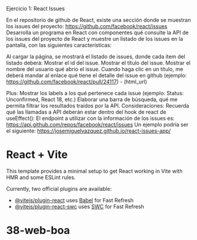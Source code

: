 Ejercicio 1: React Issues

En el repositorio de github de React, existe una sección donde se muestran los issues del proyecto: https://github.com/facebook/react/issues
Desarrolla un programa en React con componentes qué consulte la API de los issues del proyecto de React y muestre un listado de los issues en la pantalla, con las siguientes características:

Al cargar la página, se mostrará el listado de issues, donde cada ítem del listado deberá:
Mostrar el id del issue.
Mostrar el título del issue.
Mostrar el nombre del usuario qué abrio el issue.
Cuando haga clic en un título, me deberá mandar al enlace qué tiene el detalle del issue en github (ejemplo: https://github.com/facebook/react/pull/24117) - (html_url)

Plus:
Mostrar los labels a los qué pertenece cada issue (ejemplo: Status: Unconfirmed, React 18, etc.)
Elaborar una barra de búsqueda, qué me permita filtrar los resultados traídos por la API.
Consideraciones:
Recuerda qué las llamadas a API deberán estar dentro del hook de react de useEffect():
El endpoint a utilizar con la información de los issues es: https://api.github.com/repos/facebook/react/issues
Un ejemplo podría ser el siguiente: https://josemiguelvazquez.github.io/react-issues-app/

# React + Vite

This template provides a minimal setup to get React working in Vite with HMR and some ESLint rules.

Currently, two official plugins are available:

- [@vitejs/plugin-react](https://github.com/vitejs/vite-plugin-react/blob/main/packages/plugin-react/README.md) uses [Babel](https://babeljs.io/) for Fast Refresh
- [@vitejs/plugin-react-swc](https://github.com/vitejs/vite-plugin-react-swc) uses [SWC](https://swc.rs/) for Fast Refresh
# 38-web-boa
